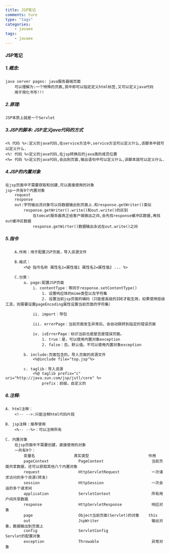 ```yaml
---
title: JSP笔记
comments: ture
type: "tags"
categories:
	- javaee
tags:
	- javaee
---
```


#### JSP笔记

##### 1.概念:
    java server pages: java服务器端页面
        可以理解为:一个特殊的页面,其中即可以指定定义html标签,又可以定义java代码
        用于简化书写!!!

##### 2.原理:
    JSP本质上就是一个Servlet

##### 3.JSP的脚本: JSP定义java代码的方式
    <% 代码 %>:定义的java代码,在service方法中,service方法可以定义什么,该脚本中就可以定义什么.
    <%! 代码 %>定义的java代码,在jsp转换后的java类的成员位置
    <%= 代码 %>定义的java代码,会出到页面,输出语句中可以定义什么,该脚本就可以定义什么.

##### 4.JSP的内置对象
    在jsp页面中不需要获取和创建,可以直接使用的对象
    jsp一共有9个内置对象
        request
        response
        out:字符输出流对象可以将数据输出到页面上.和response.getWriter()类似
            response.getWriter().write()和out.write()的区别
                在tomcat服务器真正给客户端做出之间,会先找response缓冲区数据,再找out缓冲区数据
                response.getWirter()数据输出永远在out.write()之间

##### 5.指令
```text
    A.作用：用于配置JSP页面，导入资源文件
    
    B.格式：
        <%@ 指令名称 属性名1=属性值1 属性名2=属性值2 ... %>
    
    C.分类：
        a. page:配置JSP页面
            i. contentType：等同于response.setContentType()
                1. 设置响应体的mime类型以及字符集
                2. 设置当前jsp页面的编码（只能是高级的IDE才能生效，如果使用低级工具，则需要设置pageEncoding属性设置当前页面的字符集）
            
            ii. import：导包
            
            iii. errorPage：当前页面发生异常后，会自动跳转到指定的错误页面
            
            iv. isErrorPage：标识当前也是是否是错误页面。
                1. true：是，可以使用内置对象exception
                2. false：否。默认值。不可以使用内置对象exception
                
        b. include:页面包含的。导入页面的资源文件
            <%@include file="top.jsp"%>
        
        c. taglib：导入资源
            <%@ taglib prefix="c" uri="http://java.sun.com/jsp/jstl/core" %>
                prefix：前缀，自定义的
```

##### 6.注释:
```text
A. html注释：
    <!-- -->:只能注释html代码片段

B. jsp注释：推荐使用
    <%-- --%>：可以注释所有

C. 内置对象
    在jsp页面中不需要创建，直接使用的对象
    一共有9个：
        变量名					真实类型                          作用
        pageContext				PageContext                     当前页面共享数据，还可以获取其他八个内置对象
        request					HttpServletRequest              一次请求访问的多个资源(转发)
        session					HttpSession                     一次会话的多个请求间
        application				ServletContext                  所有用户间共享数据
        response				HttpServletResponse             响应对象
        page					Object当前页面(Servlet)的对象    this
        out				        JspWriter                       输出对象，数据输出到页面上
        config					ServletConfig                   Servlet的配置对象
        exception				Throwable                       异常对象
```